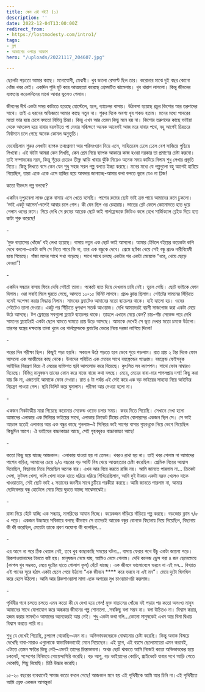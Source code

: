 ```yaml
---
title: কেন এই বই? (১)
description: ''
date: 2022-12-04T13:00:00Z
redirect_from:
- https://lostmodesty.com/intro1/
tags:
- ব্লগ
- আকাশের ওপারে আকাশ
hero: "/uploads/20221117_204607.jpg"

---
```

ছেলেটা পড়তো আমার কাছে। মনোযোগী, মেধাবী। খুব ভালো রেসাল্ট ছিল তার। করোনার মাঝে দুই বছর কোনো খোঁজ খবর নেই। একদিন শুনি হুট করে আত্মহত্যা করেছে প্রেমঘটিত ঝামেলায়। খুব খারাপ লাগলো। কিন্তু জীবনের ব্যস্ততায় কয়েকদিনের মাঝে আবার ভুলেও গেলাম।

জীবনের দীর্ঘ একটা সময় কাটাতে হয়েছে হোস্টেলে, হলে, ব্যাচেলর বাসায়। উঠাবসা হয়েছে প্রচুর কিশোর আর তরুণদের সাথে। তাই এ ধরনের অভিজ্ঞতা আমার কাছে নতুন না। শুরুর দিকে অবশ্য খুব শকড হতাম। মনের মধ্যে পাথরের মতো ভার হয়ে চেপে বসতো বিভিন্ন চিন্তা। কিন্তু এখন আর তেমন কিছু মনে হয় না। কিশোর তরুণদের কাছে ভাইয়া থেকে আংকেল হয়ে যাবার বয়সটাতে পা দেবার সন্ধিক্ষণে অনেক আবেগই আজ মরে যাবার পথে, বহু আগেই চিরতরে নির্বাসনে চলে গেছে অনেক কোমল অনুভূতি।

ভেবেছিলাম শুরুর লেখাটা ব্যাপক তথ্যপ্রমাণ আর পরিসংখ্যান নিয়ে এসে, সাহিত্যরস ঢেলে ঢেলে বেশ সাজিয়ে গুছিয়ে লিখবো। এই বইটা আমরা কেন লিখছি, কেন প্রেম নিয়ে ব্যাপক আকারে কাজ হওয়া দরকার তা প্রমাণের চেষ্টা করবো। তাই সম্পাদকের নরম, কিন্তু সূঁচের চেয়েও তীক্ষ্ণ ঝাড়ি খাবার ঝুঁকি নিয়েও অনেক সময় কাটিয়ে দিলাম শুধু লেখার প্রস্তুতি নিতে। কিন্তু লিখতে বসে কেন যেন শুধু সহজ সরল গল্প বলতে ইচ্ছা করছে। মনের মধ্যে যে গল্পগুলো বহু আগেই হারিয়ে গিয়েছিল, তারা একে একে এসে হাজির হয়ে আবদার জানাচ্ছে-আমার কথা বলতে ভুলে যেও না প্লিজ!

কতো বীভৎস গল্প বলবো?

একদিন দুপুরবেলা লাঞ্চ ব্রেকে বাসায় এসে খেতে বসেছি। পাশের রুমের ছোট ভাই ত্রস্ত পায়ে আমাদের রুমে ঢুকলো। ‘ভাই একটু আসেন’-বলেই আবার চলে গেল। কী যেন ছিল ওর চেহারায়। ভাতের প্লেট ফেলে কোনোমতে হাত ধুয়ে গেলাম ওদের রুমে। গিয়ে দেখি সে রুমের আরেক ছোট ভাই গার্লফ্রেন্ডকে ভিডিও কলে রেখে সার্জিক্যাল ব্লেইড দিয়ে হাত কাটা শুরু করেছে!

\-

‘মুক্ত বাতাসের খোঁজে’ বই লেখা হয়েছে। বাসায় নতুন এক ছোট ভাই আসলো। আমার টেবিলে বইয়ের কয়েকটা কপি দেখে বললো–একটা কপি সে নিতে পারে কি না, তার এক বন্ধুকে দেবে। প্রেমে ছ্যাঁকা খেয়ে সেই বন্ধু প্রচণ্ড নারীবিদ্বেষী হয়ে গিয়েছে। গাঁজা মদের সাথে সখ্য গড়েছে। সাথে সাথে চলছে একটার পর একটা মেয়েকে “ধরে, খেয়ে ছেড়ে দেওয়া”!

\-

একদিন সন্ধ্যার বাসায় ফিরে দেখি গেইটে তালা। পকেটে হাত দিয়ে দেখলাম চাবি নেই। ভুলে গেছি। ছোট ভাইকে ফোন দিলাম। ওরা সবাই মিলে ঘুরতে গেছে, আসতে ১০-১৫ মিনিট লাগবে। প্রচণ্ড ক্লান্ত ছিলাম। গেইটের সামনের সিঁড়িতে বসেই অপেক্ষা করার সিদ্ধান্ত নিলাম। সামনের ফ্ল্যাটেও আমাদের মতো ব্যাচেলর থাকে। হাই হ্যালো হয়। ওদের গেইটেও তালা দেওয়া। একটু পর সিঁড়িতে ধুপধাপ সতর্ক আওয়াজ। দেখি আমাদেরই বয়সী সাজগোজ করা একটা মেয়ে উঠে আসছে। টপ ফ্লোরের সবগুলো ফ্ল্যাটে ব্যাচেলর থাকে। তাহলে এখানে মেয়ে কেন? চার-পাঁচ সেকেন্ড পরে দেখি সামনের ফ্ল্যাটেরই একটা ছেলে ঘামতে ঘামতে প্রায় উড়ে আসছে। আমাকে দেখেই সে ভূত দেখার মতো চমকে উঠলো। তারপর যন্ত্রের দক্ষতায় তালা খুলে ওর গার্লফ্রেন্ডকে ফ্ল্যাটের ভেতর নিয়ে দরজা লাগিয়ে দিলো!

\-

পরের দিন পরীক্ষা ছিল। কিছুই পড়া হয়নি। সকালে উঠে পড়তে হবে ভেবে শুয়ে পড়লাম। রাত প্রায় ২ টার দিকে ফোন আসলো এক আত্মীয়ের কাছ থেকে। উনাদের পরিচিত এক মেয়ের সাথে বয়ফ্রেন্ডের গ্যাঞ্জাম। বয়ফ্রেন্ড ফেইসবুক আইডির নিয়ন্ত্রণ নিয়ে ঐ মেয়ের ব্যক্তিগত ছবি আপলোড করে দিয়েছে। কুৎসিত সব ক্যাপশন। সাথে ফোন নাম্বারও দিয়েছে। বিভিন্ন মানুষজন তাদের ফোন করে বাজে বাজে কথা বলছে। মেয়ে, মেয়ের বাবা-মার পাগলপ্রায় দশা! কিছু করা যায় কি না, এজন্যেই আমাকে ফোন দেওয়া। রাত ৪ টা পর্যন্ত এই সেই করে এক বড় ভাইয়ের সাহায্য নিয়ে আইডির নিয়ন্ত্রণ পাওয়া গেল। ছবি ডিলিট করে ঘুমালাম। পরীক্ষা আর দেওয়া হলো না।

\-

একজন নিকটাত্মীয় মারা গিয়েছে করোনার সেকেন্ড ওয়েভ চলার সময়। কবর দিতে গিয়েছি। সেখানে দেখা হলো আমাদের এলাকার এক সিনিয়র ভাইয়ের সাথে, এলাকার ক্রিকেট টিমের মেইন বোলারদের একজন ছিল সে। সে ভাই আড়াল হতেই এলাকার আর এক বন্ধুর কাছে শুনলাম–ঐ সিনিয়র ভাই পাশের বাসার গৃহবধূকে নিয়ে ভেগে গিয়েছিল কিছুদিন আগে। ঐ ভাইয়ের বাচ্চাকাচ্চা আছে, সেই গৃহবধূরও বাচ্চাকাচ্চা আছে!

\-

কতো কিছু হয়ে যাচ্ছে আজকাল। এলাকায় যাওয়া হয় না তেমন। খবরও রাখা হয় না। তাই খবর পেলাম না আমাদের পাশের বাড়ির, আমাদের চেয়ে ২/৩ বছরের বড় আন্টি বিষ খেয়ে আত্মহত্যার চেষ্টা করেছিল। প্রেমিক বিয়ের আশ্বাস দিয়েছিল, বিছানায় নিয়ে গিয়েছিল অনেক বার। এখন আর বিয়ে করতে রাজি নয়। আমি জানতে পারলাম না... ক্রিকেট খেলা, ফুটবল খেলা, ভলি খেলা যাকে হাতে ধরিয়ে ধরিয়ে শিখিয়েছিলাম, আমি দুই টাকার একটা বরফ খেলেও যাকে খাওয়াতাম, সেই ছোট ভাই ২ সন্তানের জননীর সাথে চুটিয়ে পরকীয়া করছে। আমি জানতে পারলাম না, আমার ছোটবেলার বন্ধু হোটেলে মেয়ে নিয়ে ঘুরতে যাচ্ছে মাঝেমাঝেই।

\-

রাস্তা দিয়ে হেঁটে যাচ্ছি এক সন্ধ্যায়, মাগরিবের আযান দিচ্ছে। কয়েকজন দাঁড়িয়ে দাঁড়িয়ে গল্প করছে। বড়জোর ক্লাস ৭/৮ এ পড়ে। একজন উচ্চস্বরে সবিস্তারে বলছে কীভাবে সে তাদেরই আরেক বন্ধুর বোনকে বিছানায় নিয়ে গিয়েছিল, বিছানায় কী কী করেছিল, মেয়েটা তাকে শ্রবণ অযোগ্য কী বলেছিল...

\-

এর আগে না পরে ঠিক খেয়াল নেই, তবে খুব কাছাকাছি সময়ের ঘটনা... বাসায় ফেরার পথে উঁচু একটা জায়গা পড়ে। রিকশাওয়ালাদের টানতে কষ্ট হয়। মানুষজন নেমে যায়, আমিও নেমে গেলাম। দেখি কলেজ ড্রেস পরা ৪ জন ছেলেমেয়ে (কাপল খুব সম্ভবত, মেয়ে দুটোর হাতে গোলাপ ফুল) হেঁটে যাচ্ছে। এক জীবনে ভালোবেসে ভরবে না এই মন... বিখ্যাত এই গানের সুরে হঠাৎ একটা ছেলে গেয়ে উঠলো “এক জীবনে **** করে ভরবে না এই মন”। মেয়ে দুটো খিলখিল করে হেসে উঠলো। আমি আর রিকশাওয়ালা মামা একে অপরের মুখ চাওয়াচাওয়ি করলাম।

\-

পৃথিবীর পথে চলতে চলতে এমন কতো কী যে দেখা হয়ে গেল! মুক্ত বাতাসের খোঁজে বই পড়ার পর কতো অসংখ্য মানুষ আমাদের সাথে যোগাযোগ করে অন্ধকার জীবনের গল্প শোনালো...সবকিছু বলা সম্ভব না। বলা উচিতও না। বিশ্বাস করার, হজম করার সামর্থ্যও আমাদের অনেকেরই আর নেই। শুধু একটা কথা বলি...কোনো মানুষকেই এখন আর বিনা দ্বিধায় বিশ্বাস করতে পারি না।

শুধু যে দেখেই গিয়েছি, চুপচাপ থেকেছি–এমন না। অভিভাবকদেরকে বোঝানোর চেষ্টা করেছি। কিন্তু অবাক বিস্ময়ে দেখেছি বাবা-মারাও এগুলোকে স্বাভাবিকভাবেই মেনে নিয়েছেন। এই যুগে, এই বয়সে ছেলেমেয়েরা এমন করবেই, এটাতে তেমন ক্ষতির কিছু নেই–এমনই তাদের চিন্তাভাবনা। অথচ ছোট থাকতে আমি নিজেই কতো অভিভাবকের হয়ে চকলেট, সন্দেশের বিনিময়ে গোয়েন্দাগিরি করেছি। বড় আপু, বড় ভাইয়াদের কোচিং, প্রাইভেটে যাবার পথে আড়ি পেতে থেকেছি, পিছু নিয়েছি। চিঠি উদ্ধার করেছি।

১৫-২০ বছরের ব্যবধানেই সমাজ কতো বদলে গেছে! আজকাল মনে হয় এই পৃথিবীকে আমি আর চিনি না।এই পৃথিবীতে আমি স্রেফ একজন আগন্তুক!